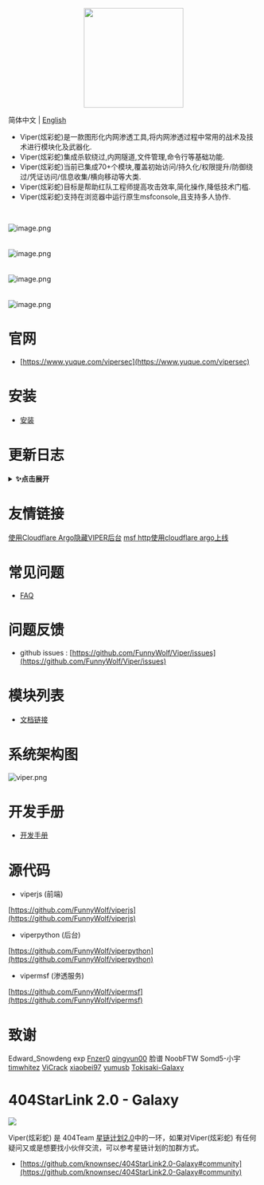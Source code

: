 <p align="center">
   <img width="200" src="https://cdn.nlark.com/yuque/0/2020/svg/159259/1590851265515-f865560b-ba50-4ca3-b2f6-5e8db3268da1.svg#align=left&display=inline&height=200&margin=%5Bobject%20Object%5D&name=logo.svg&originHeight=200&originWidth=200&size=1378&status=done&style=none&width=200">
</p>

简体中文 | [English](./README.md)

- Viper(炫彩蛇)是一款图形化内网渗透工具,将内网渗透过程中常用的战术及技术进行模块化及武器化.
- Viper(炫彩蛇)集成杀软绕过,内网隧道,文件管理,命令行等基础功能.
- Viper(炫彩蛇)当前已集成70+个模块,覆盖初始访问/持久化/权限提升/防御绕过/凭证访问/信息收集/横向移动等大类.
- Viper(炫彩蛇)目标是帮助红队工程师提高攻击效率,简化操作,降低技术门槛.
- Viper(炫彩蛇)支持在浏览器中运行原生msfconsole,且支持多人协作.

<br>

![image.png](https://cdn.nlark.com/yuque/0/2021/png/159259/1631687579184-a2603220-9009-4240-9709-76b503fe8174.png?x-oss-process=image%2Fresize%2Cw_1504%2Climit_0)
<br>
<br>
<br>
![image.png](https://cdn.nlark.com/yuque/0/2021/png/159259/1628573079014-871d0573-ef2a-4267-974b-1026d6ed2466.png?x-oss-process=image%2Fresize%2Cw_1504%2Climit_0)
<br>
<br>
<br>
![image.png](https://cdn.nlark.com/yuque/0/2020/png/159259/1609217703998-8bebe969-7a26-4f75-b2cb-6dca34a39951.png#align=left&display=inline&height=511&margin=%5Bobject%20Object%5D&name=image.png&originHeight=1022&originWidth=2028&size=191127&status=done&style=none&width=1014)
<br>
<br>
<br>
![image.png](https://cdn.nlark.com/yuque/0/2020/png/159259/1609217723155-f57417f1-2229-4386-888a-c8608449643c.png#align=left&display=inline&height=511&margin=%5Bobject%20Object%5D&name=image.png&originHeight=1022&originWidth=2028&size=296317&status=done&style=none&width=1014)
<br>

# 官网

- [https://www.yuque.com/vipersec](https://www.yuque.com/vipersec)

# 安装

- [安装](https://www.yuque.com/vipersec/help/olg1ua)

# 更新日志

<details>
<summary><b>✨点击展开</b></summary>

## v1.5.14 20220206
### 新功能
- 新增三个Android教学演示模块(获取目标手机短信/通话记录/通讯录)(手机摄像头拍照)(手机录制音频)
- 新增`通信通道`功能,多级内网渗透更加便捷 [readme](https://www.yuque.com/vipersec/blog/gssfbg)
### 优化
- 合并metasploit-framework 6.1.29版本


## v1.5.13 20220111
### 新功能
- 新增Zoomeye API接口
- 新增`DNSLog服务器`模块

### 优化
- 删除`全网扫描`debug接口(手工导入功能可完全代替此接口)
- Log4j Payload回显Java version,OS arch,OS version
- 优化`全网扫描`流水线逻辑,当前不会影响心跳数据传输
- 合并metasploit-framework 6.1.25版本

### Bugfix
- 修复`VMware Horizon Log4j Rce`超时参数不生效问题



## v1.5.12 20211231

### 新功能

- 新增被动扫描模块框架
- 新增`VMware Horizon Log4j Rce`全网扫描模块
- 新增`LDAP Server`模块,图形化管理LDAPServer

### 优化

- Log4j RCE被动扫描功能更新为被动扫描模块
- 更新Log4j RCE的bypass WAF payload
- `Log4j RCE被动扫描模块`新增超时参数


## v1.5.10 20211216

### 新功能

- 新增Log4j被动扫描功能
- VIPER+crawlergo组合使用可实现全自动主动扫描Log4j漏洞

### Log4j被动扫描

- 自动替换GET请求参数为Payload
- 自动替换POST请求参数为Payload
- 自动替换POST请求JSON中值为Payload
- 自动替换跳过密码字段
- 自动在headers中添加Payload(依据字典轮询)
- Payload包含原始Payload与绕过WAF的Payload
- Payload中包含UUID,可根据DNSLOG记录查找具体触发漏洞的请求内容

### Log4j自动化主动扫描

- 通过chrome headless + 爬虫的方式获取自动获取页面所有请求,将请求导入到被动proxy中,实现自动化扫描

### Log4j扫描使用文档

- [中文文档](https://www.yuque.com/vipersec/blog/lgrqm4)

## v1.5.9 20211204

### 优化

- 合并metasploit-framework 6.1.18版本
- 更新ruby3.0

### Bugfix

- 修复执行FOFA搜索失败问题

## v1.5.8 20211126

### 新功能

- 新增`Syscall的Visual Studio工程`模块

### 优化

- `全网扫描`UI更新,操作更便捷并新增手动导入功能
- 添加部分日志(心跳数据部分)
- 合并metasploit-framework 6.1.17版本

### Bugfix

- 修复无法加载pem证书问题

## v1.5.7 20211115

### 优化

- `全网扫描`添加Debug接口
- webdelivery当前不再强制绑定target与payload
- puma及ipgeo功能优化
- 部分前端交互优化
- 合并metasploit-framework 6.1.15版本

### Bugfix

- 修复ipgeo异常处理导致监听异常问题
- 修复重启viper后udp类型监听重复添加问题

## v1.5.6 20211031

### 新功能

- 新增`监听防火墙`功能
- 新增`直接windows系统调用规避技术`模块

### 优化

- reverse_http(s)在网络断开时超时时间从21秒(Windows默认)更新为3秒
- 当前Session默认用不过期,不会自动退出
- 合并metasploit-framework 6.1.13版本

### Bugfix

- 修复`sessionExpirationTimeout`为0时reverse_tcp无法连接问题
- 修复UI界面无法获取默认lhost参数问题

## v1.5.5 20211024

### 新功能

- 新增`CVE-2021-40449提权`模块
- 新增WebUI一键下载Viper所有日志

### 优化

- 合并metasploit-framework 6.1.12版本

### Bugfix

- 修复Socks代理关闭后端口占用问题

## v1.5.4 20211017

### 新功能

- 新增`MS17-010利用(CSharp)`模块

### 优化

- 合并metasploit-framework 6.1.11版本

### Bugfix

- 修复重复添加reverse_http(s)监听时无法上线Session问题

## v1.5.3 20211010

### 优化

- 优化MSFCONSOLE使用体验
- 合并metasploit-framework 6.1.10版本

### 视频

https://www.bilibili.com/video/BV1Yb4y1Y75r/

<br/>

## v1.5.2 20211007

### 优化

- 登录界面多语言支持
- 合并metasploit-framework 6.1.9版本

## v1.5.1 20210926

### 新功能

- 新增`获取互联网出口IP`模块
- session进程列表新增搜索过滤

### 优化

- 杀毒软件显示支持英文版
- 优化内网扫描模块输出格式
- 优化`运行模块`功能的性能及UI
- 合并metasploit-framework 6.1.8版本

### Bugfix

- 修复不显示杀毒软件名称问题

### 视频

https://www.bilibili.com/video/BV1PQ4y1C7w7/

## v1.5.0 20210919

### 新功能

- VIPER已支持英文版

### 优化

- 优化session上线通知格式
- 合并metasploit-framework 6.1.7版本

### Bugfix

- 修复ExitOnSession未生效问题
- 修复exploit模块bind监听不生效问题

## v1.4.2 20210904

### 新功能

- 新增`利用云函数上线(腾讯API网关)`模块

### 优化

- 使用Unix socketpair替换127.0.0.1 socketpair,提高性能
- 优化`监听`功能,新增HttpHostHeader参数
- 屏蔽session的ids检查
- 合并metasploit-framework 6.1.5版本

### Bugfix

- 修复部分模块任务无法删除问题
- 修复MSF中channel未释放问题
- 修复`克隆Https证书`证书长度问题,适配SSLVersion新特性
- 修复stream挂起导致使用linux内网路由与命令执行后session无响应问题

## v1.4.1 20210828

### 优化

- 优化`Msfconsole`切换到shell终端时显示效果
- 优化`内网代理`UI界面
- `主机管理`功能合并到`内网代理`中

### Bugfix

- 修复vps中webdelivery运行超时问题
- 修复`运行信息`无法获取问题
- 修复`Msfconsole`中linux shell命令行无法使用问题

## v1.4.0 20210822

### 新功能

- 新增`Windows已安装软件`模块

### 优化

- 优化Session地理位置获取功能(使用qqwry)
- 优化`监听载荷``命令终端`等功能UI
- 升级到Python3.9
- 合并metasploit-framework 6.1.2版本

### Bugfix

- 修复meterpreter中文乱码问题
- 修复无法加载历史监听问题

## v1.3.20 20210815

### 新功能

- 新增`WebDelivery`功能

### 优化

- 优化多级内网中网络传输稳定性及传输速度(通过优化rex-core实现)
- 合并metasploit-framework 6.1.1版本

## v1.3.19 20210808

### 新功能

- 新增`Sharpwmi横向移动`模块
- 新增`EfsPotato提权`模块
- 新增`Invoke-WMIExec哈希传递`模块

### 优化

- 优化`内网端口扫描`IP地址输入格式
- 优化`内网端口扫描与服务识别`IP地址输入格式
- 合并metasploit-framework 6.0.57版本

## v1.3.18 20210801

### 优化

- `PSEXEC明文/哈希传递` `WMI明文传递`模块增加执行进度输出
- 增加`session_info`超时时间,适配监听未唤醒场景
- 删除`域信任信息`模块(不稳定)
- 优化部分UI输出格式
- 合并metasploit-framework 6.0.56版本

## v1.3.17 20210726

### 新功能

- 新增`查找杀毒软件进程`模块

### 优化

- 优化`生成载荷`功能,更新UI并支持所有格式
- `上传文件并执行`功能支持复用已上传文件(适配弱网场景)
- 删除`ms17-010利用`模块(不稳定)
- 优化部分模块文本
- 持久化模块支持自定义loader
- 合并metasploit-framework 6.0.55版本

## v1.3.16 20210718

### 新功能

- 新增模块`异步Netbios扫描`

### 优化

- uwsgi使用多线程,适配多人协作场景
- 更新`WMI哈希传递` `WMI明文传递` 模块说明
- 更新`内网ARP扫描`权限需求标签
- `reverse_https`类型`监听载荷`自动选择一个证书
- 优化部分前端UI
- 移除密码最小长度限制(Hacker like 123456)
- 上传文件增加自动重试功能(适配弱网场景)
- 合并metasploit-framework 6.0.54版本

### Bugfix

- 修复重复显示`255.255.255.255`主机问题
- 修复修改密码后缓存Token未失效问题
- 修复Linux主机上传文件进度异常问题

## v1.3.15 20210711

### 新功能

- 全新的主机与权限操作界面,适配实战中大量主机及大量权限等场景
- `Msfconsole`当前可以在独立的浏览器窗口打开使用

### 优化

- 优化viper中超时机制,不同操作设置不同的超时时间
- 上传下载文件时`实时信息`中显示进度信息
- 合并metasploit-framework 6.0.53版本

## v1.3.14 20210704

### 新功能

- 新增`自守护免杀ShellcodeLoader(Linux)`模块

### 优化

- 优化弱网条件下下载大文件的成功率
- 优化`伪造成Word文档的exe文件`模块进程名称
- 优化reverse_dns校验等待时间
- 优化`基础ShellcodeLoader免杀(Linux)`readme
- 内置最新的mimikatz文件
- metasploit-framework可正确使用所有python类型模块
- 合并metasploit-framework 6.0.52版本

### Bugfix

- 修复无法修改密码问题
- 修复开发环境(Windows)分隔符问题

## v1.3.13 20210627

### 新功能

- Viper已支持DNS协议上线Session
- 新增`reverse_dns`类型载荷
- 新增`伪造成Word文档的exe文件`模块

### 优化

- 微调部分前端样式
- 合并metasploit-framework 6.0.51版本

## v1.3.12 20210620

### 新功能

- 新增`压缩目录并回传`模块
- 新增`内网Ping扫描`模块

### 优化

- 微调部分前端样式
- 调整`随机身份生成`模块分类
- `reverse_http(s)`类型监听新增部分proxy相关参数
- 合并metasploit-framework 6.0.50版本

### Bugfix

- 修复输入字符为None导致模块日志输出异常问题

## v1.3.11 20210613

### 新功能

- 新增`随机身份生成`模块
- 新增`内网Netbios&SMB扫描`模块
- 新增`NtCreateSection进程注入`模块
- `主机信息`展示内网信息收集获取的信息(原`主机信息`功能改为`运行信息`)

### 优化

- 优化`网络拓扑`UI展示
- `网络拓扑`可在独立窗口打开
- 优化`运行模块`UI
- 更新内置的7个免杀模板代码
- 删除reverse_https类型监听证书必选标识
- 合并metasploit-framework 6.0.49版本

### Bugfix

- 修复`Windows系统服务持久化`编译错误

## v1.3.10 20210606

### 新功能

- 新增`Docker HealthCheck`功能,检查Viper运行状态

### 优化

- 优化`生成载荷`调用的代码模板
- 优化`源码免杀elf`依赖,当前静态加载glibc2.5,适配所有主流Linux系统
- 优化持久化模块loader代码,功能解耦合
- 新增base64的shellcode编码
- 合并metasploit-framework 6.0.48版本

### Bugfix

- 删除`一句话下载`中powershell相关命令

## v1.3.9 20210530

### 优化

- 主控台新增文档链接
- 切换到`监听载荷`自动更新数据
- 设置SessionExpirationTimeout默认时间为1年
- 优化7个持久化模块,由`分离免杀`载荷修改为`源码免杀`载荷
- 新增`源码免杀DLL`功能C++源码
- 合并metasploit-framework 6.0.47版本

### Bugfix

- 修复`Callback免杀(EnumChildWindows)`源码缺失问题
- 修复`Callback免杀(EnumWindows)`源码typo

## v1.3.8 20210523

### 新功能

- 新增多窗口功能,当前支持`文件管理`窗口

### 优化

- 合并metasploit-framework 6.0.46版本

### Bugfix

- 修复使用locathost,127.0.0.1时前端无法访问问题

## v1.3.7 20210516

### 新功能

- 新增`基础ShellcodeLoader免杀(Linux)`模块
- 新增`监听载荷`-`源码免杀elf`选项

### 优化

- Linux监听`生成载荷`默认调用`源码免杀elf`
- bind_tcp载荷rhost参数自动填充
- 合并metasploit-framework 6.0.45版本

## v1.3.6 20210509

### 新功能

- 新增`上传并执行可执行文件`模块,用于`自动编排`场景

### 优化

- 优化`网络拓扑`前端UI
- 优化`关于VIPER`跳转提示
- 优化Websocket心跳机制,token失效时自动跳转到登录页
- 合并metasploit-framework 6.0.44版本

### Bugfix

- 修复reverse_http类型Session网络连接显示127.0.0.1问题(MSF原生BUG)
- 修复模块中使用cmd_exec时超时无法处理问题(MSF原生BUG)

## v1.3.5 20210503

### 新功能

- 新增`自动编排`功能,用于自动持久化,自动信息收集等
- 监听配置新增`自动unhook`配置

### 优化

- 优化`session监控`功能,通知中包含权限详细信息
- 合并metasploit-framework 6.0.43版本

## v1.3.4 20210425

### 新功能

- 新增"获取Windows补丁列表"模块,用于演示模块开发
- `全网扫描`新增360Quake接口
- `全网扫描`添加Mock数据,用于模块开发调试

### 优化

- 优化`全网扫描`前端UI
- 优化`全网扫描`模块框架,无需修改MSF代码即可开发模块
- 优化reverse_tcp,socks代理DDos提示
- 更新GeoLite2数据库
- 合并metasploit-framework 6.0.42版本

### Bugfix

- 修复session_host异常导致主界面无法显示问题

## v1.3.3 20210418

### 新功能

- Viper(炫彩蛇)当前已支持自定义mettle
- 所有免杀模块支持导出C++源码(VS工程),方便用户自定义修改

### 优化

- 支持Linux类型Sesison的pid显示(mettle定制)
- 合并metasploit-framework 6.0.41版本

### Bugfix

- 修复一次性删除大量主机时返回502错误码问题

## v1.3.2 20210411

### 新功能

- Viper(炫彩蛇)被暴力破解时发送消息提示
- `reverse_https`监听添加心跳抖动,规避流量检测
- 新增`父进程PID伪装规避检测`模块

### 优化

- 优化主界面网络状态展示
- 优化`网络拓扑` `监听载荷` `Console`前端UI
- 更新`平台设置`相关链接
- 优化`255.255.255.255`主机处理逻辑
- uwsgi修改为单线程
- 优化系统初始化流程
- 合并metasploit-framework 6.0.40版本

### Bugfix

- 修复`reverse_https`类型监听非法请求TCP连接无法释放问题(MSF原生BUG)

## v1.3.1 20210404

### 新功能

- 新增`反溯源配置`

### 优化

- redis及msfrpc使用动态密码
- `网络拓扑`新增权限类型节点
- gencert.sh当前可检查用户输入是否有效
- 优化模块相关部分代码
- 合并metasploit-framework 6.0.39版本

### Bugfix

- 修复免杀模块运行错误问题
- 修复`端口扫描`及`端口扫描与服务识别`模块在Linux类型权限下运行失败问题
- 修复gencert.sh脚本不能强制替换问题
- 修复os.path.join任意文件读取问题

## v1.3.0 20210328

### 新功能

- 新增`网络拓扑`功能

### 优化

- 免杀类型模块归类到`执行`类别
- Session列表中新增Pid信息
- 优化主机信息管理部分代码

### Bugfix

- 修复Session心跳超时显示效果错误问题
- 合并metasploit-framework 6.0.38版本

## v1.2.6 20210321

- 新增`获取向日葵密码`模块(by Somd5-小宇)
- 新增`内存执行C#可执行文件(Bypass)`模块
- 新增`Reverse_https直连免杀`模块
- 新增`Reverse_TCP_RC4直连免杀`模块
- 优化reverse_http/reverse_https类型载荷的稳定性
- 优化reverse_http/reverse_https类型载荷的隐蔽性
- 优化reverse_https监听逻辑,当前不在默认使用偏执模式
- 优化reverse_http/reverse_http监听载荷,LURI默认使用随机路径
- 优化reverse_tcp_rc4监听载荷,rc4密码默认使用随机字符串
- 优化模块UI,当前模块支持展示多个作者
- 优化载荷生成,当前可直接生成适配python代码的shellcode
- 优化心跳展示逻辑,当前直接展示心跳秒数
- 修复浏览器缓存导致页面加载失败问题
- 修复同时执行多个操作时排队阻塞问题
- 更新metasploit-framework到6.0.37版本

## v1.2.5 20210314

- 新增`Windows注册表Run键值持久化(C#)`模块
- 新增模块文档,可在模块说明中直接打开当前模块的使用文档
- 新增修改Nginx证书及端口功能
- 优化免杀模块,适配x86
- 优化运行模块前端UI

## v1.2.4 20210306

- 新增`迁移权限到CobaltStrike`模块
- 新增`SweetPotato提权`模块
- 新增`Ladon7.0 C#插件`模块
- 新增`Callback免杀(CreateThreadpoolWait)`模块
- 新增`Callback免杀(CreateTimerQueue)`模块
- 新增`Callback免杀(EnumChildWindows)`模块
- 新增`Callback免杀(EnumWindows)`模块
- 优化`文件列表`功能
- 修复`主机信息`显示错位问题
- 修复启动后无法获取模块列表问题
- 更新metasploit-framework到6.0.34版本

## v1.2.3 20210228

- 新增`内存执行C#可执行文件`模块接口
- 新增`内存执行C#可执行文件`模块接口样例模块
- 新增`获取浏览器密码模块(C#)`(基于`内存执行C#可执行文件`模块接口)
- 优化CONSOLE,新增清除按钮及重置按钮
- 优化Session信息栏,新增监听ID信息,便于观察Session连接到哪个监听
- 修复Java类型的Payload无法连接问题
- 修复MS17-010在某些场景中无法返回错误信息问题
- 修复socks代理无法使用问题
- 重构viperpython代码,当前代码结构更易于二次开发
- 更新metasploit-framework到6.0.33版本

## v1.2.2 20210221

- 增加自动化迁移进程功能
- 增加Server酱通知Bot
- 优化Session监控功能
- 优化运行模块前端UI
- 修复`内网端口扫描`模块参数校验错误问题
- 修复`获取Windows浏览器密码`模块执行失败问题
- 更新metasploit-framework到6.0.32版本

## v1.2.1 20210131

- 优化主控台UI,操作主机及权限更便捷
- 修复当前任务数量不显示问题
- 修复部分前端组件重复渲染问题
- 修复前后端时间不一致时权限心跳信息显示错误问题
- 修复使用命令终端执行操作系统命令失败问题
- 更新metasploit-framework到6.0.29版本

## v1.2.0 20210124

- 修复首次使用无法获取token导致黑屏问题
- 修复通知列表及模块结果列表时间不更新问题
- 修复浏览器时间与VPS时间不一致导致Session心跳显示异常问题
- 修复msfconsole选择自动复制功能页面报错问题
- 优化socks代理功能
- 优化log功能,当前可在宿主机log目录查看所有日志
- 优化登录校验,当前不允许使用默认密码登录系统
- 优化自定义模块功能

## v1.1.8 20210117

- 数据库文件挂载本地目录,容器重启/容器删除/镜像更新后数据不丢失
- 容器重启/容器删除/镜像更新后自动恢复上次运行的监听
- 使用react hooks重构前端,提升开发与运行效率
- 聊天功能可切换用户头像,用于多用户协同作战
- 修复丢失Token导致上传文件失败问题

## v1.1.7 20201227

- 将thin切换为puma,提高性能
- 优化前端websocket传输逻辑

## v1.1.6 20201219

- 优化payload生成功能(适配隐藏C2功能)
- 简化模块编写,简化API接口
- 新增内存执行pe文件模块
- 修改SSL默认秘钥为2048位
- Payload加入HttpHostHeader参数
- 优化Session及主机操作UI
- 修复全网扫描UI错误
- 修改渗透服务启动参数,增强长时间运行时稳定性
- 修改内部组件通讯方式为unix socket,减少系统网络资源占用
- 合并 msf 6.0.23版本

## v1.1.5 20201025

- 合并msf6.0.13版本
- 优化msfrpc性能

## v1.1.4 20201016

- 优化UI界面
- 精简Handler参数展示
- 控制台当前使用Https
- 新增SSL证书生成/校对时间教程
- 模块新增警示提示功能
- 修复全网扫描错误提示显示失败问题
- reverse_http新增不免杀提示
- 生成载荷时自动提示LHOST
- 优化获取系统权限模块
- 优化Session与主机的排序逻辑
- 优化进程管理功能
- 修复bypass uac 无法运行问题
- 优化新增用户模块用户组判断逻辑
- 运行python模块适配python2命令
- 注入进程可选择pe文件位置,便于注入到傀儡进程(如某数字浏览器)
- 合并metasploit-framework 6.0.10版本

## v1.1.3 20200928

- 新增Session文件修改功能
- 移除缓存监听功能,功能与虚拟监听合并
- 控制台当前使用Https
- 运行持久化模块后,可自动缓存监听配置,便于后续使用
- 支持存储域用户hash
- 优化休眠命令提示
- 优化msfconsole界面
- 合并metasploit-framework 6.0.9版本

## v1.1.2 20200911

- 修复无法清除失效session问题
- 新增克隆https证书模块
- 修复hashdump模块问题
- 优化全网扫描展示逻辑
- 修复psexec模块问题
- 新增生成服务类型exe
- 修复从meterpreter进入操作系统shell后CTRL+C无法退出问题
- 优化web msfconsole的操作逻辑
- 优化session监控功能,当前只监控初始化完成的session数量

## v1.1.1 20200827

- 新增java,php,python类型payload适配
- 新增 `vbulletin widget模板命令执行` 全网扫描模块
- 修复无法生成载荷的BUG

## v1.1.0 20200817

- 新增 `全网扫描` 功能

## v1.0.4 20200714

- 新增钓鱼邮件功能(人工判断沙箱)
- 新增源码免杀功能(windows)

## v1.0.3 20200620

- 合并metasploit-framework v5.0.95
- 优化错误提示
- 新增休眠session功能

## v1.0.2 20200518

- 合并metasploit-framework v5.0.90
- 优化前端UI细节
- 优化上传/下载Session文件操作

</details>

# 友情链接

[使用Cloudflare Argo隐藏VIPER后台](https://tokisaki.top/blog/viper-via-cloudflare-argo/)
[msf http使用cloudflare argo上线](https://tokisaki.top/blog/meterpreter-via-cloudflare-argo/)

# 常见问题

- [FAQ](https://www.yuque.com/vipersec/faq)

# 问题反馈

- github issues : [https://github.com/FunnyWolf/Viper/issues](https://github.com/FunnyWolf/Viper/issues)

# 模块列表

- [文档链接](https://www.yuque.com/vipersec/module)

# 系统架构图

![viper.png](https://cdn.nlark.com/yuque/0/2021/png/159259/1627364231093-768d3b07-e044-4a2d-a3fa-e9ebd92a0828.png)

# 开发手册

- [开发手册](https://www.yuque.com/vipersec/code)

# 源代码

- viperjs (前端)

[https://github.com/FunnyWolf/viperjs](https://github.com/FunnyWolf/viperjs)

- viperpython (后台)

[https://github.com/FunnyWolf/viperpython](https://github.com/FunnyWolf/viperpython)

- vipermsf (渗透服务)

[https://github.com/FunnyWolf/vipermsf](https://github.com/FunnyWolf/vipermsf)

# 致谢

Edward_Snowdeng exp
[Fnzer0](https://github.com/Fnzer0)
[qingyun00](https://github.com/qingyun00)
脸谱 NoobFTW Somd5-小宇
[timwhitez](https://github.com/timwhitez)
[ViCrack](https://github.com/ViCrack)
[xiaobei97](https://github.com/xiaobei97)
[yumusb](https://github.com/yumusb)
[Tokisaki-Galaxy](https://github.com/Tokisaki-Galaxy)

# 404StarLink 2.0 - Galaxy

![](https://github.com/knownsec/404StarLink-Project/raw/master/logo.png)

Viper(炫彩蛇) 是 404Team [星链计划2.0](https://github.com/knownsec/404StarLink2.0-Galaxy)中的一环，如果对Viper(炫彩蛇)
有任何疑问又或是想要找小伙伴交流，可以参考星链计划的加群方式。

- [https://github.com/knownsec/404StarLink2.0-Galaxy#community](https://github.com/knownsec/404StarLink2.0-Galaxy#community)
